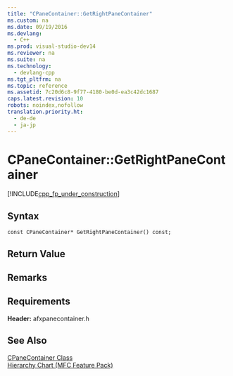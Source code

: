 ```yaml
---
title: "CPaneContainer::GetRightPaneContainer"
ms.custom: na
ms.date: 09/19/2016
ms.devlang: 
  - C++
ms.prod: visual-studio-dev14
ms.reviewer: na
ms.suite: na
ms.technology: 
  - devlang-cpp
ms.tgt_pltfrm: na
ms.topic: reference
ms.assetid: 7c20d6c8-9f77-4180-be0d-ea3c42dc1687
caps.latest.revision: 10
robots: noindex,nofollow
translation.priority.ht: 
  - de-de
  - ja-jp
---
```

# CPaneContainer::GetRightPaneContainer
[!INCLUDE[cpp_fp_under_construction](../vs140/includes/cpp_fp_under_construction_md.md)]  
  
## Syntax  
  
```  
const CPaneContainer* GetRightPaneContainer() const;  
```  
  
## Return Value  
  
## Remarks  
  
## Requirements  
 **Header:** afxpanecontainer.h  
  
## See Also  
 [CPaneContainer Class](../vs140/CPaneContainer-Class.md)   
 [Hierarchy Chart (MFC Feature Pack)](../vs140/Hierarchy-Chart.md)